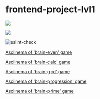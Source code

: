# frontend-project-lvl1
<a href="https://codeclimate.com/github/TIBET7/frontend-project-lvl1/maintainability"><img src="https://api.codeclimate.com/v1/badges/f58a88488d8957a6b4b4/maintainability" /></a>

<a href="https://codeclimate.com/github/TIBET7/frontend-project-lvl1/test_coverage"><img src="https://api.codeclimate.com/v1/badges/f58a88488d8957a6b4b4/test_coverage" /></a>

![eslint-check](https://github.com/TIBET7/frontend-project-lvl1/workflows/eslint-check/badge.svg)

<a href = "https://asciinema.org/a/fbob3Ba85OrPZqzUJLHKNzRPA">Asciinema of 'brain-even' game</a>

<a href = "https://asciinema.org/a/6TN2T3htCXaCA3RDDtXgw0b5B">Asciinema of 'brain-calc' game</a>

<a href = "https://asciinema.org/a/L3HodSSdpAUsmgMxFGPgA980G">Asciinema of 'brain-gcd' game</a>

<a href = "https://asciinema.org/a/TdX27DsqAhwwcJZhqAws92zLl">Asciinema of 'brain-progression' game</a>

<a href = "https://asciinema.org/a/pHZPogiwEECTjmIJUQIOCl7rt">Asciinema of 'brain-prime' game</a>
